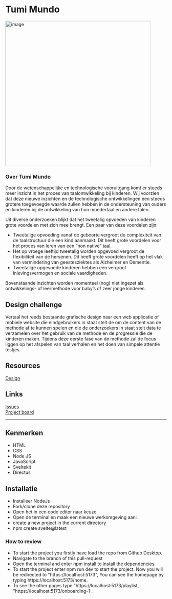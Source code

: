 # Tumi Mundo

<img width="453" alt="image" src="https://github.com/fdnd-agency/tumi-mundo/assets/61702002/6c04d95e-f4ea-480d-9e86-cbf9148e8e15">

### Over Tumi Mundo

Door de wetenschappelijke en technologische vooruitgang komt er steeds meer inzicht in het proces van taalontwikkeling bij kinderen. Wij voorzien dat deze nieuwe inzichten en de technologische ontwikkelingen een steeds grotere toegevoegde waarde zullen hebben in de ondersteuning van ouders en kinderen bij de ontwikkeling van hun moedertaal en andere talen.

Uit diverse onderzoeken blijkt dat het tweetalig opvoeden van kinderen grote voordelen met zich mee brengt. Een paar van deze voordelen zijn:

* Tweetalige opvoeding vanaf de geboorte vergroot de complexiteit van de taalstructuur die een kind aanmaakt. Dit heeft grote voordelen voor het proces van leren van een “non native” taal.
* Het op vroege leeftijd tweetalig worden opgevoed vergroot de flexibiliteit van de hersenen. Dit heeft grote voordelen heeft op het vlak van vermindering van geestesziektes als Alzheimer en Dementie.
* Tweetalige opgevoede kinderen hebben een vergroot inlevingsvermogen en sociale vaardigheden.

Bovenstaande inzichten worden momenteel (nog) niet ingezet als ontwikkelings- of leermethode voor baby’s of zeer jonge kinderen.


## Design challenge

Vertaal het reeds bestaande grafische design naar een web applicatie of mobiele website die eindgebruikers in staat stelt de om de content van de methode af te kunnen spelen en die de onderzoekers in staat stelt data te verzamelen over het gebruik van de methode en de progressie die de kinderen maken. Tijdens deze eerste fase van de methode zal de focus liggen op het afspelen van taal verhalen en het doen van simpele attentie testjes.

## Resources

[Design](https://www.figma.com/file/RDlD4etdXBvcOW9AAqueBz/TuMiMundo_FDND_Prototype?type=design&node-id=0%3A1&mode=design&t=3z8nbpTxTLvGHUIm-1)  


## Links
[Issues](https://github.com/fdnd-agency/tumi-mundo/issues)  
[Project board](https://github.com/orgs/fdnd-agency/projects/43)  
***

## Kenmerken

* HTML
* CSS
* Node JS
* JavaScript
* Sveltekit
* Directus
<!-- Bij Kenmerken staat welke technieken zijn gebruikt en hoe. Wat is de HTML structuur? Wat zijn de belangrijkste dingen in CSS? Wat is er met Javascript gedaan en hoe? Misschien heb je een framwork of library gebruikt? -->

## Installatie
* Installeer NodeJs
* Fork/clone deze repository
* Open het in een code editor naar keuze
* Open de terminal en maak een nieuwe werkomgeving aan:  
* create a new project in the current directory
* npm create svelte@latest

### How to review
* To start the project you firstly have load the repo from Github Desktop.
* Navigate to the branch of this pull-request
* Open the terminal and enter npm install to install the dependencies.
* To start the project enter npm run dev to start the project. Now you will be redirected to "https://localhost:5173", You can see the homepage by typing https://localhost:5173/home. 
* To see the other pages type "https://localhost:5173/playlist, "https://localhost:5173/onboarding-1 .
